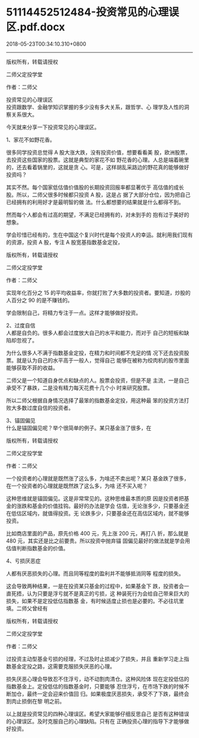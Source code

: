 # 51114452512484-投资常见的心理误区.pdf.docx

2018-05-23T00:34:10.310+0800

----

版权所有，转载请授权

二师父定投学堂

作者：二师父

投资常见的心理误区   
投资跟数学、金融学知识掌握的多少没有多大关系，跟哲学、心 理学及人性的洞察关系很大。 

今天就来分享一下投资常见的心理误区。 

1、家花不如野花香。 

很多同学投资总觉得 A 股大涨大跌，没有投资价值，想要看看美 股，欧洲股票，去投资这些国家的股票。这就是典型的家花不如 野花香的心理。人总是端着碗里的，还去看着锅里的，这就是贪 心。可是，这样胡乱采路边的野花真的能够做好投资吗？ 

其实不然。每个国家低估值价值股的长期投资回报率都显著优于 高估值的成长股。所以，二师父很多时候都只投资 A 股，这是占 据了大部分仓位，因为把自己已经拥有的利用好才是最明智的做 法。什么都想要的结果就是什么都得不到。 

然而每个人都会有过高的期望，不满足已经拥有的，对未到手的 抱有过于美好的想象。 

学会珍惜已经有的，生在中国这个复兴时代是每个投资人的幸运。就利用我们现有的资源，投资 A 股，专注 A 股宽基指数基金定投，

版权所有，转载请授权

二师父定投学堂

作者：二师父

实现年化百分之 15 的平均收益率，你就打败了大多数的投资者。要知道，炒股的人百分之 90 的是不赚钱的。 

学会限制自己，将精力专注于一点。这样才能够做好投资。 

2、过度自信   
人都是自负的。很多人都会过度放大自己的水平和能力，而对于 自己的短板和缺陷却忽视了。 

为什么很多人不满于指数基金定投，在精力和时间都不充足的情 况下还去投资股票。就是认为自己的水平高于一般人，觉得自己 能够在被称为绞肉机的股市里面能够获取不菲的收益。 

二师父是一个知道自身优点和缺点的人。股票会投资，但是不是 主流，一是自己承受不了暴跌，二是没有精力每天花费十几个小 时来研究股票。 

所以二师父根据自身情况选择了最笨的指数基金定投，用这种最 笨的投资方法打败大多数过度自信的投资者。 

3、锚固偏见   
什么是锚固偏见呢？举个很简单的例子。某只基金涨了很多，在

版权所有，转载请授权

二师父定投学堂

作者：二师父

一个投资者的心理就是既然涨了这么多，为啥还不卖出呢？某只 基金跌了很多，在一个投资者的心理就是既然跌了这么多，为啥 还不买入呢？ 

这种思维就是锚固偏见。这是非常常见的。这种思维最本质的原 因是投资者把基金的涨跌和基金的价值挂钩。最好的办法是学会 估值，无论涨多少，只要基金还在低估区域内，就值得投资。无 论跌多少，只要基金还在高估区域内，就不能够投资。 

比如商店里面的产品，原先价格 400 元，先上涨 200 元，再打八 折，那么就是 480 元，其实还是比之前要贵。所以投资中抛弃锚 固偏见最好的做法就是学会用估值判断指数基金的价值。 

4、亏损厌恶症 

人都有厌恶损失的心理。而且同等程度的盈利并不能够抵消同等 程度的损失。 

这会导致两种结果，一是在投资某只基金的过程中，如果基金下 跌，投资者会一直死捂，认为只要是浮亏就不是真正的亏损，这 种装死行为会给自己带来巨大的损失，如果不是定投低估指数基 金，有时候适度止损也是必要的。不必往坑里填。二师父曾经有

版权所有，转载请授权

二师父定投学堂

作者：二师父

过投资主动型基金亏损的经理，不过及时止损减少了损失，并且 重新学习走上指数基金定投之路，这需要克服损失厌恶的心理。 

损失厌恶心理会导致忍不住浮亏，动不动割肉清仓。这种风险体 现在定投低估的指数基金上。定投低估的指数基金时，只要能够 忍住浮亏，在市场下跌的时候不断加仓，最终一定会迎来价值回 归。如果极度厌恶损失，承受不了下跌，最终会割肉止损倒在黎 明之前。 

以上就是投资常见的四种心理误区。希望大家能够仔细反思自己 是否有这种错误的心理误区。及时克服自己的心理缺陷。只有在 正确投资心理的指导下才能够做好投资。 

